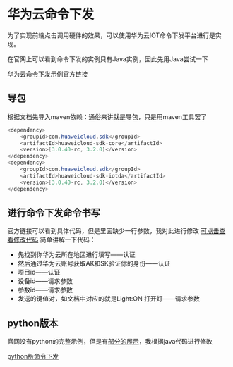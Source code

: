 # 华为云命令下发
为了实现前端点击调用硬件的效果，可以使用华为云IOT命令下发平台进行是实现。

在官网上可以看到命令下发的实例只有Java实例，因此先用Java尝试一下

[华为云命令下发示例官方链接](https://support.huaweicloud.com/intl/zh-cn/usermanual-iothub/iot_01_0343.html)
## 导包
根据文档先导入maven依赖：通俗来讲就是导包，只是用maven工具罢了
``` java
<dependency>
    <groupId>com.huaweicloud.sdk</groupId>
    <artifactId>huaweicloud-sdk-core</artifactId>
    <version>[3.0.40-rc, 3.2.0)</version>
</dependency>
<dependency>
    <groupId>com.huaweicloud.sdk</groupId>
    <artifactId>huaweicloud-sdk-iotda</artifactId>
    <version>[3.0.40-rc, 3.2.0)</version>
</dependency>
```
## 进行命令下发命令书写
官方链接可以看到具体代码，但是里面缺少一行参数，我对此进行修改
[可点击查看修改代码](./华为云/命令下发/java命令下发.txt)
简单讲解一下代码：
- 先找到你华为云所在地区进行填写——认证
- 然后通过华为云账号获取AK和SK验证你的身份——认证
- 项目id——认证
- 设备id——请求参数
- 参数id——请求参数
- 发送的键值对，如文档中对应的就是Light:ON 打开灯——请求参数
## python版本
官网没有python的完整示例，但是有[部分的展示](https://support.huaweicloud.com/intl/zh-cn/sdkreference-iothub/iot_10_10003.html)，我根据java代码进行修改

[python版命令下发](./华为云/命令下发/python华为云命令下发.txt)

